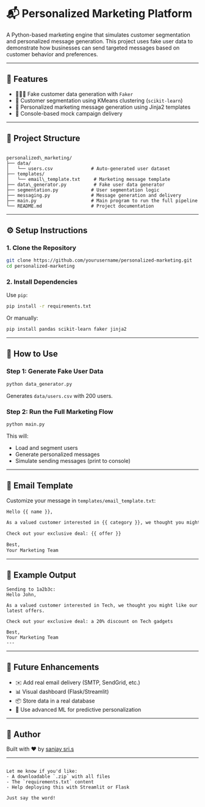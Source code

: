 # 📬 Personalized Marketing Platform

A Python-based marketing engine that simulates customer segmentation and personalized message generation. This project uses fake user data to demonstrate how businesses can send targeted messages based on customer behavior and preferences.

---

## 🎯 Features

- 🧑‍🤝‍🧑 Fake customer data generation with `Faker`
- 🧠 Customer segmentation using KMeans clustering (`scikit-learn`)
- 💌 Personalized marketing message generation using Jinja2 templates
- 📨 Console-based mock campaign delivery

---

## 📁 Project Structure

```

personalized\_marketing/
├── data/
│   └── users.csv              # Auto-generated user dataset
├── templates/
│   └── email\_template.txt     # Marketing message template
├── data\_generator.py          # Fake user data generator
├── segmentation.py            # User segmentation logic
├── messaging.py               # Message generation and delivery
├── main.py                    # Main program to run the full pipeline
└── README.md                  # Project documentation

````

---

## ⚙️ Setup Instructions

### 1. Clone the Repository

```bash
git clone https://github.com/yourusername/personalized-marketing.git
cd personalized-marketing
````

### 2. Install Dependencies

Use `pip`:

```bash
pip install -r requirements.txt
```

Or manually:

```bash
pip install pandas scikit-learn faker jinja2
```

---

## 🏁 How to Use

### Step 1: Generate Fake User Data

```bash
python data_generator.py
```

Generates `data/users.csv` with 200 users.

### Step 2: Run the Full Marketing Flow

```bash
python main.py
```

This will:

* Load and segment users
* Generate personalized messages
* Simulate sending messages (print to console)

---

## 📝 Email Template

Customize your message in `templates/email_template.txt`:

```txt
Hello {{ name }},

As a valued customer interested in {{ category }}, we thought you might like our latest offers.

Check out your exclusive deal: {{ offer }}

Best,
Your Marketing Team
```

---

## 🧪 Example Output

```
Sending to 1a2b3c:
Hello John,

As a valued customer interested in Tech, we thought you might like our latest offers.

Check out your exclusive deal: a 20% discount on Tech gadgets

Best,
Your Marketing Team
---
```

---

## 🔮 Future Enhancements

* ✉️ Add real email delivery (SMTP, SendGrid, etc.)
* 📊 Visual dashboard (Flask/Streamlit)
* 📦 Store data in a real database
* 🤖 Use advanced ML for predictive personalization

---

## 👤 Author

Built with ❤️ by [sanjay sri.s](https://github.com/Mrx2Tom)

---

```

Let me know if you'd like:
- A downloadable `.zip` with all files
- The `requirements.txt` content
- Help deploying this with Streamlit or Flask

Just say the word!
```
